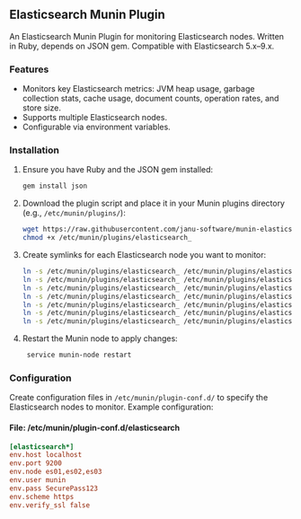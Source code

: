## Elasticsearch Munin Plugin

An Elasticsearch Munin Plugin for monitoring Elasticsearch nodes. Written in Ruby, depends on JSON gem. Compatible with Elasticsearch 5.x–9.x.

### Features
- Monitors key Elasticsearch metrics: JVM heap usage, garbage collection stats, cache usage, document counts, operation rates, and store size.
- Supports multiple Elasticsearch nodes.
- Configurable via environment variables.

### Installation
1. Ensure you have Ruby and the JSON gem installed:
   ```bash
   gem install json
   ```
2. Download the plugin script and place it in your Munin plugins directory (e.g., `/etc/munin/plugins/`):
   ```bash
   wget https://raw.githubusercontent.com/janu-software/munin-elasticsearch/refs/heads/master/elasticsearch_ -O /etc/munin/plugins/elasticsearch_
   chmod +x /etc/munin/plugins/elasticsearch_
   ```
3. Create symlinks for each Elasticsearch node you want to monitor:
   ```bash
   ln -s /etc/munin/plugins/elasticsearch_ /etc/munin/plugins/elasticsearch_jvm
   ln -s /etc/munin/plugins/elasticsearch_ /etc/munin/plugins/elasticsearch_docs
   ln -s /etc/munin/plugins/elasticsearch_ /etc/munin/plugins/elasticsearch_ops
   ln -s /etc/munin/plugins/elasticsearch_ /etc/munin/plugins/elasticsearch_cache
   ln -s /etc/munin/plugins/elasticsearch_ /etc/munin/plugins/elasticsearch_store
   ln -s /etc/munin/plugins/elasticsearch_ /etc/munin/plugins/elasticsearch_gc
   ln -s /etc/munin/plugins/elasticsearch_ /etc/munin/plugins/elasticsearch_gc_time
   ```
4. Restart the Munin node to apply changes:
   ```bash
    service munin-node restart
    ```
### Configuration
Create configuration files in `/etc/munin/plugin-conf.d/` to specify the Elasticsearch nodes to monitor. Example configuration:

#### File: /etc/munin/plugin-conf.d/elasticsearch
```ini
[elasticsearch*]
env.host localhost
env.port 9200
env.node es01,es02,es03
env.user munin
env.pass SecurePass123
env.scheme https
env.verify_ssl false
```
